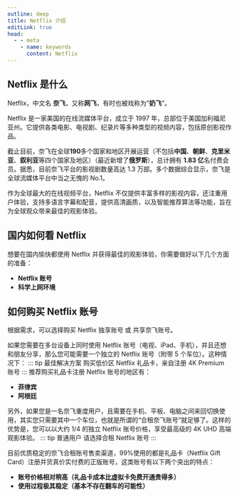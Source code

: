 ```yaml
---
outline: deep
title: Netflix 介绍
editLink: true
head:
  - - meta
    - name: keywords
      content: Netflix
---
```


## Netflix 是什么

Netflix，中文名 **奈飞**，又称**网飞**，有时也被戏称为”**奶飞**"。

Netflix 是一家美国的在线流媒体平台，成立于 1997 年，总部位于美国加利福尼亚州。它提供各类电影、电视剧、纪录片等多种类型的视频内容，包括原创影视作品。

截止目前，奈飞在全球**190**多个国家和地区开展运营（不包括**中国**、**朝鲜**、**克里米亚**、**叙利亚**等四个国家及地区）（最近新增了**俄罗斯**），总计拥有 **1.83 亿**名付费会员。据悉，目前奈飞平台的影视剧数量高达 1.3 万部。多个数据综合显示，奈飞是全球流媒体平台中当之无愧的 No.1。

作为全球最大的在线视频平台，Netflix 不仅提供丰富多样的影视内容，还注重用户体验，支持多语言字幕和配音，提供高清画质，以及智能推荐算法等功能，旨在为全球观众带来最佳的观影体验。

## 国内如何看 Netflix

想要在国内愉快都使用 Netflix 并获得最佳的观影体验，你需要做好以下几个方面的准备：

- **Netflix 账号**
- **科学上网环境**

## 如何购买 Netflix 账号

根据需求，可以选择购买 Netflix 独享账号 或 共享奈飞账号。

如果您需要在多台设备上同时使用 Netflix 账号（电视、iPad、手机），并且还想和朋友分享，那么您可能需要一个独立的 Netflix 账号（附带 5 个车位）。这种情况下：
::: tip 最佳解决方案
购买低价区 Netflix 礼品卡，亲自注册 4K Premium 账号
:::
推荐购买礼品卡注册 Netflix 账号的地区有：

- **菲律宾**
- **阿根廷**

另外，如果您是一名奈飞重度用户，且需要在手机、平板、电脑之间来回切换使用，其实您只需要其中一个车位，也就是所谓的“合租奈飞账号”就足够了。这样的优势是，您可以以大约 1/4 的独立 Netflix 账号价格，享受最高级的 4K UHD 高端观影体验。
::: tip 普通用户
请选择合租 Netflix 账号
:::

目前优质稳定的奈飞合租账号售卖渠道，99%使用的都是礼品卡（Netflix Gift Card）注册并货真价实付费的正版账号，这类账号有以下两个突出的特点：

- **账号价格相对稍高（礼品卡成本比虚拟卡免费开通贵得多）**
- **使用过程极其稳定（基本不存在翻车的可能性）**
